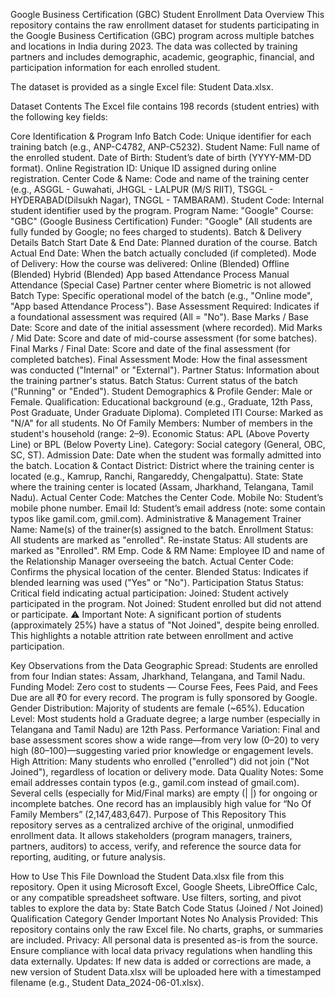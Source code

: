 Google Business Certification (GBC) Student Enrollment Data
Overview
This repository contains the raw enrollment dataset for students participating in the Google Business Certification (GBC) program across multiple batches and locations in India during 2023. The data was collected by training partners and includes demographic, academic, geographic, financial, and participation information for each enrolled student.

The dataset is provided as a single Excel file: Student Data.xlsx.

Dataset Contents
The Excel file contains 198 records (student entries) with the following key fields:

Core Identification & Program Info
Batch Code: Unique identifier for each training batch (e.g., ANP-C4782, ANP-C5232).
Student Name: Full name of the enrolled student.
Date of Birth: Student’s date of birth (YYYY-MM-DD format).
Online Registration ID: Unique ID assigned during online registration.
Center Code & Name: Code and name of the training center (e.g., ASGGL - Guwahati, JHGGL - LALPUR (M/S RIIT), TSGGL - HYDERABAD(Dilsukh Nagar), TNGGL - TAMBARAM).
Student Code: Internal student identifier used by the program.
Program Name: "Google"
Course: "GBC" (Google Business Certification)
Funder: "Google" (All students are fully funded by Google; no fees charged to students).
Batch & Delivery Details
Batch Start Date & End Date: Planned duration of the course.
Batch Actual End Date: When the batch actually concluded (if completed).
Mode of Delivery: How the course was delivered:
Online (Blended)
Offline (Blended)
Hybrid (Blended)
App based Attendance Process
Manual Attendance (Special Case)
Partner center where Biometric is not allowed
Batch Type: Specific operational model of the batch (e.g., "Online mode", "App based Attendance Process").
Base Assessment Required: Indicates if a foundational assessment was required (All = "No").
Base Marks / Base Date: Score and date of the initial assessment (where recorded).
Mid Marks / Mid Date: Score and date of mid-course assessment (for some batches).
Final Marks / Final Date: Score and date of the final assessment (for completed batches).
Final Assessment Mode: How the final assessment was conducted ("Internal" or "External").
Partner Status: Information about the training partner's status.
Batch Status: Current status of the batch ("Running" or "Ended").
Student Demographics & Profile
Gender: Male or Female.
Qualification: Educational background (e.g., Graduate, 12th Pass, Post Graduate, Under Graduate Diploma).
Completed ITI Course: Marked as "N/A" for all students.
No Of Family Members: Number of members in the student's household (range: 2–9).
Economic Status: APL (Above Poverty Line) or BPL (Below Poverty Line).
Category: Social category (General, OBC, SC, ST).
Admission Date: Date when the student was formally admitted into the batch.
Location & Contact
District: District where the training center is located (e.g., Kamrup, Ranchi, Rangareddy, Chengalpattu).
State: State where the training center is located (Assam, Jharkhand, Telangana, Tamil Nadu).
Actual Center Code: Matches the Center Code.
Mobile No: Student’s mobile phone number.
Email Id: Student’s email address (note: some contain typos like gamil.com, gmil.com).
Administrative & Management
Trainer Name: Name(s) of the trainer(s) assigned to the batch.
Enrollment Status: All students are marked as "enrolled".
Re-instate Status: All students are marked as "Enrolled".
RM Emp. Code & RM Name: Employee ID and name of the Relationship Manager overseeing the batch.
Actual Center Code: Confirms the physical location of the center.
Blended Status: Indicates if blended learning was used ("Yes" or "No").
Participation Status
Status: Critical field indicating actual participation:
Joined: Student actively participated in the program.
Not Joined: Student enrolled but did not attend or participate.
⚠️ Important Note: A significant portion of students (approximately 25%) have a status of "Not Joined", despite being enrolled. This highlights a notable attrition rate between enrollment and active participation. 

Key Observations from the Data
Geographic Spread: Students are enrolled from four Indian states: Assam, Jharkhand, Telangana, and Tamil Nadu.
Funding Model: Zero cost to students — Course Fees, Fees Paid, and Fees Due are all ₹0 for every record. The program is fully sponsored by Google.
Gender Distribution: Majority of students are female (~65%).
Education Level: Most students hold a Graduate degree; a large number (especially in Telangana and Tamil Nadu) are 12th Pass.
Performance Variation: Final and base assessment scores show a wide range—from very low (0–20) to very high (80–100)—suggesting varied prior knowledge or engagement levels.
High Attrition: Many students who enrolled ("enrolled") did not join ("Not Joined"), regardless of location or delivery mode.
Data Quality Notes:
Some email addresses contain typos (e.g., gamil.com instead of gmail.com).
Several cells (especially for Mid/Final marks) are empty (| |) for ongoing or incomplete batches.
One record has an implausibly high value for “No Of Family Members” (2,147,483,647).
Purpose of This Repository
This repository serves as a centralized archive of the original, unmodified enrollment data. It allows stakeholders (program managers, trainers, partners, auditors) to access, verify, and reference the source data for reporting, auditing, or future analysis.

How to Use This File
Download the Student Data.xlsx file from this repository.
Open it using Microsoft Excel, Google Sheets, LibreOffice Calc, or any compatible spreadsheet software.
Use filters, sorting, and pivot tables to explore the data by:
State
Batch Code
Status (Joined / Not Joined)
Qualification
Category
Gender
Important Notes
No Analysis Provided: This repository contains only the raw Excel file. No charts, graphs, or summaries are included.
Privacy: All personal data is presented as-is from the source. Ensure compliance with local data privacy regulations when handling this data externally.
Updates: If new data is added or corrections are made, a new version of Student Data.xlsx will be uploaded here with a timestamped filename (e.g., Student Data_2024-06-01.xlsx).

